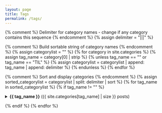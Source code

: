 ```yaml
---
layout: page
title: Tags
permalink: /tags/
---
```


{% comment %} Delimiter for category names - change if any category contains this sequence {% endcomment %}
{% assign delimiter = "|||" %}

{% comment %} Build sortable string of category names {% endcomment %}
{% assign categorylist = "" %}
{% for category in site.categories %}
  {% assign tag_name = category[0] | strip %}
  {% unless tag_name == "" or tag_name == "TIL" %}
    {% assign categorylist = categorylist | append: tag_name | append: delimiter %}
  {% endunless %}
{% endfor %}

{% comment %} Sort and display categories {% endcomment %}
{% assign sorted_categorylist = categorylist | split: delimiter | sort %}
{% for tag_name in sorted_categorylist %}
  {% if tag_name != "" %}

<details markdown="1">
<summary><strong>{{ tag_name }}</strong> ({{ site.categories[tag_name] | size }} posts)</summary>

{% for post in site.categories[tag_name] %}
- [{{ post.title }}]({{ post.url }})
{% endfor %}

</details>

  {% endif %}
{% endfor %}
